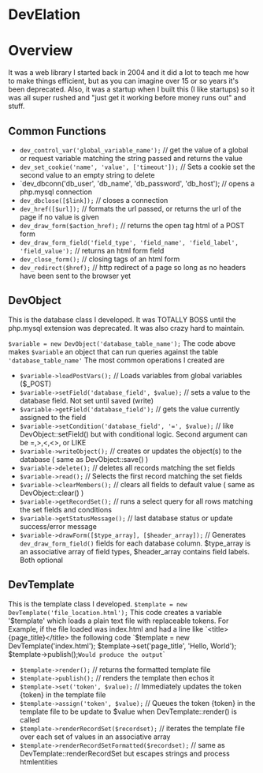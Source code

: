 # DevElation

Overview
===

It was a web library I started back in 2004 and it did a lot to teach me how to make things efficient, but as you can imagine over 15 or so years it's been deprecated. Also, it was a startup when I built this (I like startups) so it was all super rushed and "just get it working before money runs out" and stuff.

Common Functions
---
- `dev_control_var('global_variable_name');` // get the value of a global or request variable matching the string passed and returns the value
- `dev_set_cookie('name', 'value', ['timeout']);` // Sets a cookie set the second value to an empty string to delete
- `dev_dbconn('db_user', 'db_name', 'db_password', 'db_host'); // opens a php.mysql connection
- `dev_dbclose([$link]);` // closes a connection
- `dev_href([$url]);` // formats the url passed, or returns the url of the page if no value is given
- `dev_draw_form($action_href);` // returns the open tag html of a POST form
- `dev_draw_form_field('field_type', 'field_name', 'field_label', 'field_value');` // returns an html form field
- `dev_close_form();` // closing tags of an html form
- `dev_redirect($href);` // http redirect of a page so long as no headers have been sent to the browser yet

DevObject
--- 
This is the database class I developed. It was TOTALLY BOSS until the php.mysql extension was deprecated. It was also crazy hard to maintain. 

`$variable = new DevObject('database_table_name');`
The code above makes `$variable` an object that can run queries against the table `'database_table_name'` The most common operations I created are

- `$variable->loadPostVars();` // Loads variables from global variables ($_POST)
- `$variable->setField('database_field', $value);` // sets a value to the database field. Not set until saved (write)
- `$variable->getField('database_field');` // gets the value currently assigned to the field
- `$variable->setCondition('database_field', '=', $value);` // like DevObject::setField() but with conditional logic. Second argument can be =,>,<,<>, or LIKE
- `$variable->writeObject();` // creates or updates the object(s) to the database ( same as DevObject::save() )
- `$variable->delete();` // deletes all records matching the set fields
- `$variable->read();` // Selects the first record matching the set fields
- `$variable->clearMembers();` // clears all fields to default value ( same as DevObject::clear() )
- `$variable->getRecordSet();` // runs a select query for all rows matching the set fields and conditions
- `$variable->getStatusMessage();` // last database status or update success/error message
- `$variable->drawForm([$type_array], [$header_array]);` // Generates `dev_draw_form_field()` fields for each database column. $type_array is an associative array of field types, $header_array contains field labels. Both optional

DevTemplate
---
This is the template class I developed. 
`$template = new DevTemplate('file_location.html');`
This code creates a variable '$template' which loads a plain text file with replaceable tokens. For Example, if the file loaded was index.html and had a line like 
`<title>{page_title}</title>
the following code 
`$template = new DevTemplate('index.html');
$template->set('page_title', 'Hello, World');
$template->publish();`
Would produce the output
`<title>Hello, World</title>`

- `$template->render();` // returns the formatted template file
- `$template->publish();` // renders the template then echos it
- `$template->set('token', $value);` // Immediately updates the token {token} in the template file 
- `$template->assign('token', $value);` // Queues the token {token} in the template file to be update to $value when DevTemplate::render() is called
- `$template->renderRecordSet($recordset);` // iterates the template file over each set of values in an associative array
- `$template->renderRecordSetFormatted($recordset);` // same as DevTemplate::renderRecordSet but escapes strings and process htmlentities
